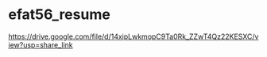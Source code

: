 # efat56_resume
https://drive.google.com/file/d/14xipLwkmopC9Ta0Rk_ZZwT4Qz22KESXC/view?usp=share_link
